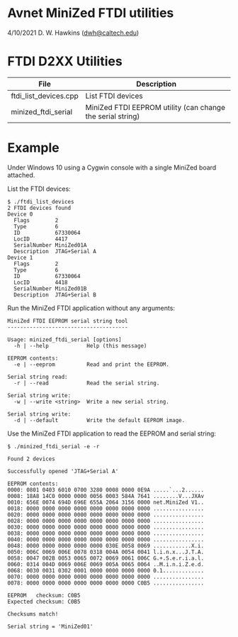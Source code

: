 # Avnet MiniZed FTDI utilities

4/10/2021 D. W. Hawkins (dwh@caltech.edu)

# FTDI D2XX Utilities

File                    | Description
------------------------|-----------
ftdi_list_devices.cpp   | List FTDI devices
minized_ftdi_serial     | MiniZed FTDI EEPROM utility (can change the serial string)

# Example

Under Windows 10 using a Cygwin console with a single MiniZed board attached.

List the FTDI devices:

~~~
$ ./ftdi_list_devices
2 FTDI devices found
Device 0
  Flags        2
  Type         6
  ID           67330064
  LocID        4417
  SerialNumber MiniZed01A
  Description  JTAG+Serial A
Device 1
  Flags        2
  Type         6
  ID           67330064
  LocID        4418
  SerialNumber MiniZed01B
  Description  JTAG+Serial B
~~~

Run the MiniZed FTDI application without any arguments:

~~~
MiniZed FTDI EEPROM serial string tool
--------------------------------------

Usage: minized_ftdi_serial [options]
  -h | --help            Help (this message)

EEPROM contents:
  -e | --eeprom          Read and print the EEPROM.

Serial string read:
  -r | --read            Read the serial string.

Serial string write:
  -w | --write <string>  Write a new serial string.

Serial string write:
  -d | --default         Write the default EEPROM image.
~~~

Use the MiniZed FTDI application to read the EEPROM and serial string:

~~~
$ ./minized_ftdi_serial -e -r

Found 2 devices

Successfully opened 'JTAG+Serial A'

EEPROM contents:
0000: 0801 0403 6010 0700 3280 0008 0000 0E9A .....`...2......
0008: 18A8 14C0 0000 0000 0056 0003 584A 7641 ........V...JXAv
0010: 656E 0074 694D 696E 655A 2064 3156 0000 net.MiniZed V1..
0018: 0000 0000 0000 0000 0000 0000 0000 0000 ................
0020: 0000 0000 0000 0000 0000 0000 0000 0000 ................
0028: 0000 0000 0000 0000 0000 0000 0000 0000 ................
0030: 0000 0000 0000 0000 0000 0000 0000 0000 ................
0038: 0000 0000 0000 0000 0000 0000 0000 0000 ................
0040: 0000 0000 0000 0000 0000 0000 0000 0000 ................
0048: 0000 0000 0000 0000 0000 030E 0058 0069 ............X.i.
0050: 006C 0069 006E 0078 0318 004A 0054 0041 l.i.n.x...J.T.A.
0058: 0047 002B 0053 0065 0072 0069 0061 006C G.+.S.e.r.i.a.l.
0060: 0314 004D 0069 006E 0069 005A 0065 0064 ..M.i.n.i.Z.e.d.
0068: 0030 0031 0302 0001 0000 0000 0000 0000 0.1.............
0070: 0000 0000 0000 0000 0000 0000 0000 0000 ................
0078: 0000 0000 0000 0000 0000 0000 0000 C0B5 ................

EEPROM   checksum: C0B5
Expected checksum: C0B5

Checksums match!

Serial string = 'MiniZed01'
~~~


